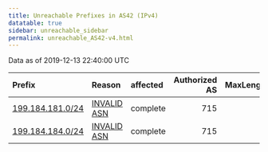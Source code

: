 ```yaml
---
title: Unreachable Prefixes in AS42 (IPv4)
datatable: true
sidebar: unreachable_sidebar
permalink: unreachable_AS42-v4.html
---
```


Data as of 2019-12-13 22:40:00 UTC


<div class="datatable-begin"></div>

| Prefix                                                     | Reason                                                                                               | affected   |   Authorized AS |   MaxLength | Anchor                           |   unreachable /24s |
|:-----------------------------------------------------------|:-----------------------------------------------------------------------------------------------------|:-----------|----------------:|------------:|:---------------------------------|-------------------:|
| [199.184.181.0/24](https://stat.ripe.net/199.184.181.0/24) | [INVALID ASN](https://rpki-validator.ripe.net/announcement-preview?asn=AS42&prefix=199.184.181.0/24) | complete   |             715 |           0 | [ARIN](unreachable_ARIN-v4.html) |                  1 |
| [199.184.184.0/24](https://stat.ripe.net/199.184.184.0/24) | [INVALID ASN](https://rpki-validator.ripe.net/announcement-preview?asn=AS42&prefix=199.184.184.0/24) | complete   |             715 |           0 | [ARIN](unreachable_ARIN-v4.html) |                  1 |

<div class="datatable-end"></div>